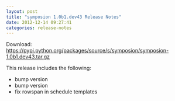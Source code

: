 ```yaml
---
layout: post
title: "symposion 1.0b1.dev43 Release Notes"
date: 2012-12-14 09:27:41
categories: release-notes
---
```


Download: <https://pypi.python.org/packages/source/s/symposion/symposion-1.0b1.dev43.tar.gz>

This release includes the following:

* bump version
* bump version
* fix rowspan in schedule templates

